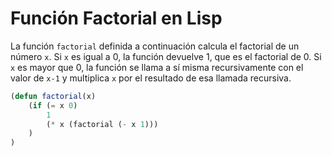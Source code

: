 # Función Factorial en Lisp

La función `factorial` definida a continuación calcula el factorial de un número `x`. 
Si `x` es igual a 0, la función devuelve 1, que es el factorial de 0. 
Si `x` es mayor que 0, la función se llama a sí misma recursivamente con el valor de `x-1` y multiplica `x` por el resultado de esa llamada recursiva.

```lisp
(defun factorial(x)
    (if (= x 0)
        1
        (* x (factorial (- x 1)))
    )
)
